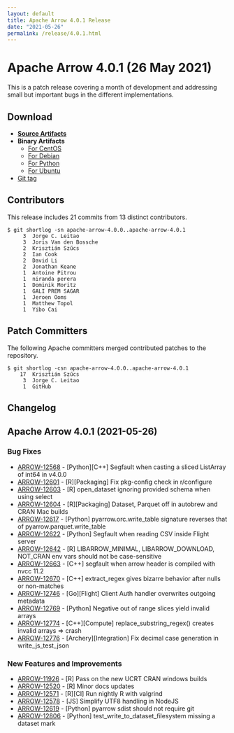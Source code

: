 ```yaml
---
layout: default
title: Apache Arrow 4.0.1 Release
date: "2021-05-26"
permalink: /release/4.0.1.html
---
```

<!--
{% comment %}
Licensed to the Apache Software Foundation (ASF) under one or more
contributor license agreements.  See the NOTICE file distributed with
this work for additional information regarding copyright ownership.
The ASF licenses this file to you under the Apache License, Version 2.0
(the "License"); you may not use this file except in compliance with
the License.  You may obtain a copy of the License at

http://www.apache.org/licenses/LICENSE-2.0

Unless required by applicable law or agreed to in writing, software
distributed under the License is distributed on an "AS IS" BASIS,
WITHOUT WARRANTIES OR CONDITIONS OF ANY KIND, either express or implied.
See the License for the specific language governing permissions and
limitations under the License.
{% endcomment %}
-->

# Apache Arrow 4.0.1 (26 May 2021)

This is a patch release covering a month of development and addressing small but important
bugs in the different implementations.

## Download

* [**Source Artifacts**][1]
* **Binary Artifacts**
  * [For CentOS][2]
  * [For Debian][3]
  * [For Python][4]
  * [For Ubuntu][5]
* [Git tag][6]

## Contributors

This release includes       21 commits from       13 distinct contributors.

```console
$ git shortlog -sn apache-arrow-4.0.0..apache-arrow-4.0.1
     3	Jorge C. Leitao
     3	Joris Van den Bossche
     2	Krisztián Szűcs
     2	Ian Cook
     2	David Li
     2	Jonathan Keane
     1	Antoine Pitrou
     1	niranda perera
     1	Dominik Moritz
     1	GALI PREM SAGAR
     1	Jeroen Ooms
     1	Matthew Topol
     1	Yibo Cai
```

## Patch Committers

The following Apache committers merged contributed patches to the repository.

```console
$ git shortlog -csn apache-arrow-4.0.0..apache-arrow-4.0.1
    17	Krisztián Szűcs
     3	Jorge C. Leitao
     1	GitHub
```

## Changelog

## Apache Arrow 4.0.1 (2021-05-26)

### Bug Fixes

* [ARROW-12568](https://issues.apache.org/jira/browse/ARROW-12568) - [Python][C++] Segfault when casting a sliced ListArray of int64 in v4.0.0
* [ARROW-12601](https://issues.apache.org/jira/browse/ARROW-12601) - [R][Packaging] Fix pkg-config check in r/configure
* [ARROW-12603](https://issues.apache.org/jira/browse/ARROW-12603) - [R] open\_dataset ignoring provided schema when using select
* [ARROW-12604](https://issues.apache.org/jira/browse/ARROW-12604) - [R][Packaging] Dataset, Parquet off in autobrew and CRAN Mac builds
* [ARROW-12617](https://issues.apache.org/jira/browse/ARROW-12617) - [Python] pyarrow.orc.write\_table signature reverses that of pyarrow.parquet.write\_table
* [ARROW-12622](https://issues.apache.org/jira/browse/ARROW-12622) - [Python] Segfault when reading CSV inside Flight server
* [ARROW-12642](https://issues.apache.org/jira/browse/ARROW-12642) - [R] LIBARROW\_MINIMAL, LIBARROW\_DOWNLOAD, NOT\_CRAN env vars should not be case-sensitive
* [ARROW-12663](https://issues.apache.org/jira/browse/ARROW-12663) - [C++] segfault when arrow header is compiled with nvcc 11.2
* [ARROW-12670](https://issues.apache.org/jira/browse/ARROW-12670) - [C++] extract\_regex gives bizarre behavior after nulls or non-matches
* [ARROW-12746](https://issues.apache.org/jira/browse/ARROW-12746) - [Go][Flight] Client Auth handler overwrites outgoing metadata
* [ARROW-12769](https://issues.apache.org/jira/browse/ARROW-12769) - [Python] Negative out of range slices yield invalid arrays
* [ARROW-12774](https://issues.apache.org/jira/browse/ARROW-12774) - [C++][Compute] replace\_substring\_regex() creates invalid arrays =\> crash
* [ARROW-12776](https://issues.apache.org/jira/browse/ARROW-12776) - [Archery][Integration] Fix decimal case generation in write\_js\_test\_json


### New Features and Improvements

* [ARROW-11926](https://issues.apache.org/jira/browse/ARROW-11926) - [R] Pass on the new UCRT CRAN windows builds
* [ARROW-12520](https://issues.apache.org/jira/browse/ARROW-12520) - [R] Minor docs updates
* [ARROW-12571](https://issues.apache.org/jira/browse/ARROW-12571) - [R][CI] Run nightly R with valgrind
* [ARROW-12578](https://issues.apache.org/jira/browse/ARROW-12578) - [JS] Simplify UTF8 handling in NodeJS
* [ARROW-12619](https://issues.apache.org/jira/browse/ARROW-12619) - [Python] pyarrow sdist should not require git
* [ARROW-12806](https://issues.apache.org/jira/browse/ARROW-12806) - [Python] test\_write\_to\_dataset\_filesystem missing a dataset mark


[1]: https://www.apache.org/dyn/closer.lua/arrow/arrow-4.0.1/
[2]: https://apache.jfrog.io/artifactory/arrow/centos/
[3]: https://apache.jfrog.io/artifactory/arrow/debian/
[4]: https://apache.jfrog.io/artifactory/arrow/python/4.0.1/
[5]: https://apache.jfrog.io/artifactory/arrow/ubuntu/
[6]: https://github.com/apache/arrow/releases/tag/apache-arrow-4.0.1
